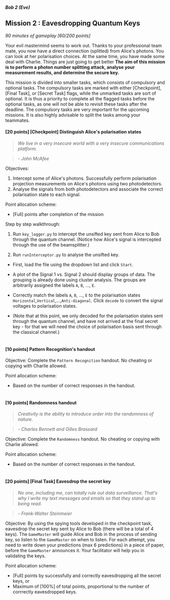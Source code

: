 **_Bob 2 (Eve)_**
## Mission 2 : Eavesdropping Quantum Keys
*90 minutes of gameplay [60/200 points]*

Your evil mastermind seems to work out. Thanks to your professional team mate, you now have a direct connection (splitted) from Alice's photons. You can look at her polarisation choices. At the same time, you have made some deal with Charlie. Things are just going to get better **The aim of this mission is to perform a photon number splitting attack, analyse your measurement results, and determine the secure key.**

This mission is divided into smaller tasks, which consists of compulsory and optional tasks. The compulsory tasks are marked with either [Checkpoint], [Final Task], or [Secret Task] flags, while the unmarked tasks are sort of optional. It is thus a priority to complete all the flagged tasks before the optional tasks, as one will not be able to revisit these tasks after the deadline. The compulsory tasks are very important for the upcoming missions. It is also highly advisable to split the tasks among your teammates.

#### [20 points] [Checkpoint] Distinguish Alice's polarisation states
> *We live in a very insecure world with a very insecure communications platform.*

> *- John McAfee*

Objectives:
1. Intercept some of Alice's photons. Successfully perform polarisation projection measurements on Alice's photons using two photodetectors.
2. Analyse the signals from both photodetectors and associate the correct polarisation state to each signal.


Point allocation scheme:
* [Full] points after completion of the mission

Step by step walkthrough:

1. Run `key_logger.py` to intercept the unsifted key sent from Alice to Bob through the quantum channel. (Notice how Alice's signal is intercepted through the use of the beamsplitter.)

2. Run `runInterceptor.py` to analyse the unsifted key.

* First, load the file using the dropdown list and click `Start`.

* A plot of the Signal 1 vs. Signal 2 should display groups of data. The grouping is already done using cluster analysis. The groups are arbitrarily assigned the labels `A`, `B`, ..., `E`.

* Correctly match the labels `A`, `B`, ..., `E` to the polarisation states `Horizontal`,`Vertical`,...,`Anti-diagonal`. Click `decode` to convert the signal voltages to polarisation states.

* (Note that at this point, we only decoded for the polarisation states sent through the quantum channel, and have not arrived at the final secret key - for that we will need the choice of polarisation basis sent through the classical channel.)
<br><br>

#### [10 points] Pattern Recognition's handout

Objective: Complete the `Pattern Recognition` handout. No cheating or copying with Charlie allowed.

Point allocation scheme:
* Based on the number of correct responses in the handout.
<br><br>

#### [10 points] Randomness handout
> *Creativity is the ability to introduce order into the randomness of nature.*

> *-  Charles Bennett and Gilles Brassard*

Objective: Complete the `Randomness` handout. No cheating or copying with Charlie allowed.

Point allocation scheme:
* Based on the number of correct responses in the handout.
<br><br>

#### [20 points] [Final Task] Eavesdrop the secret key
> *No one, including me, can totally rule out data surveillance. That's why I write my text messages and emails so that they stand up to being read.*

> *- Frank-Walter Steinmeier*

Objective: By using the spying tools developed in the checkpoint task, eavesdrop the secret key sent by Alice to Bob (there will be a total of 4 keys). The `GameMaster` will guide Alice and Bob in the process of sending key, so listen to the `GameMaster` on when to listen. For each attempt, you need to write down your predictions (max 6 predictions) in a piece of paper, before the `GameMaster` announces it. Your facilitator will help you in validating the keys.

Point allocation scheme:
* [Full] points by successfully and correctly eavesdropping all the secret keys, or
* Maximum of [100%] of total points, proportional to the number of corrrectly eavesdropped keys.
